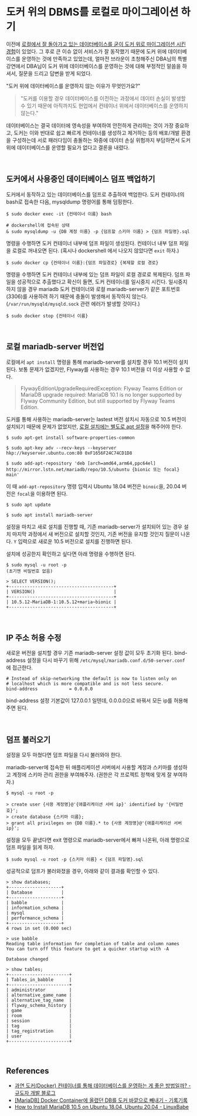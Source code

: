 # 도커 위의 DBMS를 로컬로 마이그레이션 하기

이전에 [로컬에서 잘 돌아가고 있는 데이터베이스를 굳이 도커 위로 마이그레이션 시킨 경험](https://hyeon9mak.github.io/migrate-local-database-to-docker/)이 있었다. 그 후로 큰 이슈 없이 서비스가 잘 동작했기 때문에 도커 위에 데이터베이스를 운영하는 것에 만족하고 있었는데, 얼마전 브라운이 초청해주신 DBA님의 특별 강연에서 
DBA님이 도커 위에 데이터베이스를 운영하는 것에 대해 부정적인 말씀을 하셔서, 질문을 드리고 답변을 받게 되었다.

"도커 위에 데이터베이스를 운영하지 않는 이유가 무엇인가요?"

> "도커를 이용할 경우 데이터베이스를 이전하는 과정에서 
데이터 손실이 발생할 수 있기 때문에 
아직까지도 현업에서 컨테이너 위에서 데이터베이스를 운영하지 않는다."

데이터베이스는 결국 데이터에 영속성을 부여하여 안전하게 관리하는 것이 가장 중요하고,
도커는 이와 반대로 쉽고 빠르게 컨테이너를 생성하고 제거하는 등의 배포/개발 환경을 구성하는데
서로 패러다임이 충돌하는 와중에 데이터 손실 위험까지 부담하면서
도커 위에 데이터베이스를 운영할 필요가 없다고 결론을 내렸다.

<br>

## 도커에서 사용중인 데이터베이스 덤프 백업하기
도커에서 동작하고 있는 데이터베이스를 덤프로 추출하여 백업한다.
도커 컨테이너의 bash로 접속한 다음, mysqldump 명령어를 통해 덤핑한다.

```
$ sudo docker exec -it {컨테이너 이름} bash

# dockershell에 접속된 상태
& sudo mysqldump -u {DB 계정 이름} -p {덤프할 스키마 이름} > {덤프 파일명}.sql
```

명령을 수행하면 도커 컨테이너 내부에 덤프 파일이 생성된다.
컨테이너 내부 덤프 파일을 로컬로 꺼내오면 된다.
(혹시나 dockershell 에서 나오지 않았다면 `exit` 하자.)

```
$ sudo docker cp {컨테이너 이름}:{덤프 파일경로} {복제할 로컬 경로}
```

명령을 수행하면 도커 컨테이너 내부에 있는 덤프 파일이 로컬 경로로 복제된다.
덤프 파일을 성공적으로 추출했다고 확신이 들면, 도커 컨테이너를 일시중지 시킨다.
일시중지 하지 않을 경우 mariadb 도커 컨테이너와 로컬 mariadb-server가 같은 포트번호(3306)를 사용하려 하기 때문에 충돌이 발생해서 동작하지 않는다. (`/var/run/mysqld/mysqld.sock` 관련 에러가 발생할 것이다.)

```
$ sudo docker stop {컨테이너 이름}
```

<br>

## 로컬 mariadb-server 버전업
로컬에서 `apt install` 명령을 통해 mariadb-server를 설치할 경우 10.1 버전이 설치된다. 
보통 문제가 없겠지만, Flyway를 사용하는 경우 10.1 버전을 더 이상 사용할 수 없다.

> FlywayEditionUpgradeRequiredException: Flyway Teams Edition or MariaDB upgrade required: MariaDB 10.1 is no longer supported by Flyway Community Edition, but still supported by Flyway Teams Edition.

도커를 통해 사용하는 mariadb-server는 lastest 버전 설치시 자동으로 10.5 버전이 설치되기 때문에 문제가 없었지만, [로컬 설치에는 별도로 apt 설정](https://www.linuxbabe.com/mariadb/install-mariadb-10-5-ubuntu)을 해주어야 한다.

```
$ sudo apt-get install software-properties-common

$ sudo apt-key adv --recv-keys --keyserver hkp://keyserver.ubuntu.com:80 0xF1656F24C74CD1D8

$ sudo add-apt-repository 'deb [arch=amd64,arm64,ppc64el] http://mirror.lstn.net/mariadb/repo/10.5/ubuntu {bionic 또는 focal} main'
```

이 때 `add-apt-repository` 명령 입력시 Ubuntu 18.04 버전은 `binoic`을, 20.04 버전은 `focal`을 이용하면 된다.

```
$ sudo apt update

$ sudo apt install mariadb-server
```

설정을 마치고 새로 설치를 진행할 때, 기존 mariadb-server가 설치되어 있는 경우 설치 마지막 과정에서 새 버전으로 설치할 것인지, 기존 버전을 유지할 것인지 질문이 나온다. `Y` 입력으로 새로운 10.5 버전으로 설치를 진행하면 된다.

설치에 성공한지 확인하고 싶다면 아래 명령을 수행하면 된다.

```
$ sudo mysql -u root -p
(초기엔 비밀번호 없음)

> SELECT VERSION();
+----------------------------------------+
| VERSION()                              |
+----------------------------------------+
| 10.5.12-MariaDB-1:10.5.12+maria~bionic |
+----------------------------------------+
```

<br>

## IP 주소 허용 수정
새로운 버전을 설치할 경우 기존 mariadb-server 설정 값이 모두 초기화 된다.
bind-address 설정을 다시 바꾸기 위해 `/etc/mysql/mariadb.conf.d/50-server.conf` 에 접근한다.

```
# Instead of skip-networking the default is now to listen only on
# localhost which is more compatible and is not less secure.
bind-address            = 0.0.0.0
```

bind-address 설정 기본값이 127.0.0.1 일텐데, 0.0.0.0으로 바꿔서 모든 ip를 허용해주면 된다.

<br>

## 덤프 불러오기
설정을 모두 마쳤다면 덤프 파일을 다시 불러와야 한다.

mariadb-server에 접속한 뒤 애플리케이션 서버에서 사용할 계정과 스키마를 생성하고 계정에 스키마 관리 권한을 부여해주자. (권한은 각 프로젝트 정책에 맞게 잘 부여하자.)

```
$ mysql -u root -p 

> create user {사용 계정명}@'{애플리케이션 서버 ip}' identified by '{비밀번호}';
> create database {스키마 이름};
> grant all privileges on {DB 이름}.* to {사용 계정명}@'{애플리케이션 서버 ip}';
```

설정을 모두 끝냈다면 exit 명령으로 mariadb-server에서 빠져 나온뒤, 아래 명령으로 덤프 파일을 읽게 하자.

```
$ sudo mysql -u root -p {스키마 이름} < {덤프 파일명}.sql
```

성공적으로 덤프가 불러와졌을 경우, 아래와 같이 결과를 확인할 수 있다.

```
> show databases;
+--------------------+
| Database           |
+--------------------+
| babble             |
| information_schema |
| mysql              |
| performance_schema |
+--------------------+
4 rows in set (0.000 sec)

> use babble
Reading table information for completion of table and column names
You can turn off this feature to get a quicker startup with -A

Database changed

> show tables;
+-----------------------+
| Tables_in_babble      |
+-----------------------+
| administrator         |
| alternative_game_name |
| alternative_tag_name  |
| flyway_schema_history |
| game                  |
| room                  |
| session               |
| tag                   |
| tag_registration      |
| user                  |
+-----------------------+
```

<br>

## References
- [과연 도커(Docker) 컨테이너를 통해 데이터베이스를 운영하는 게 좋은 방법일까? - 규도자 개발 블로그](https://this-programmer.tistory.com/entry/%EA%B3%BC%EC%97%B0-%EB%8F%84%EC%BB%A4Docker-%EC%BB%A8%ED%85%8C%EC%9D%B4%EB%84%88%EB%A5%BC-%ED%86%B5%ED%95%B4-%EB%8D%B0%EC%9D%B4%ED%84%B0%EB%B2%A0%EC%9D%B4%EC%8A%A4%EB%A5%BC-%EC%9A%B4%EC%98%81%ED%95%98%EB%8A%94-%EA%B2%8C-%EC%A2%8B%EC%9D%80-%EB%B0%A9%EB%B2%95%EC%9D%BC%EA%B9%8C)
- [[MariaDB] Docker Container에 올렸던 DB를 도커 바깥으로 빼내기 - 기록기록](https://parkadd.tistory.com/119)
- [How to Install MariaDB 10.5 on Ubuntu 18.04, Ubuntu 20.04 - LinuxBabe](https://www.linuxbabe.com/mariadb/install-mariadb-10-5-ubuntu)
